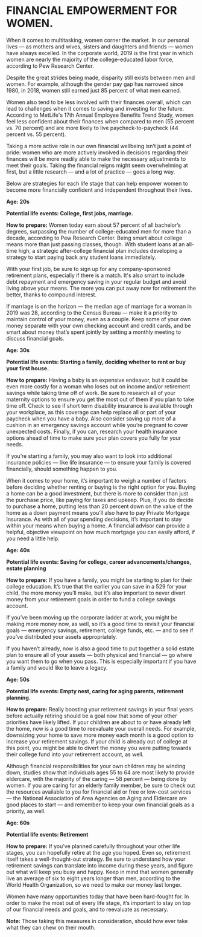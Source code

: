 # FINANCIAL EMPOWERMENT FOR WOMEN.

When it comes to multitasking, women corner the market. In our personal lives — as mothers and wives, sisters and daughters and friends — women have always excelled. In the corporate world, 2019 is the first year in which women are nearly the majority of the college-educated labor force, according to Pew Research Center.

Despite the great strides being made, disparity still exists between men and women. For example, although the gender pay gap has narrowed since 1980, in 2018, women still earned just 85 percent of what men earned.

Women also tend to be less involved with their finances overall, which can lead to challenges when it comes to saving and investing for the future. According to MetLife's 17th Annual Employee Benefits Trend Study, women feel less confident about their finances when compared to men (55 percent vs. 70 percent) and are more likely to live paycheck-to-paycheck (44 percent vs. 55 percent).

Taking a more active role in our own financial wellbeing isn’t just a point of pride: women who are more actively involved in decisions regarding their finances will be more readily able to make the necessary adjustments to meet their goals. Taking the financial reigns might seem overwhelming at first, but a little research — and a lot of practice — goes a long way.

Below are strategies for each life stage that can help empower women to become more financially confident and independent throughout their lives.

**Age: 20s**

**Potential life events: College, first jobs, marriage.**

**How to prepare:** 
Women today earn about 57 percent of all bachelor’s degrees, surpassing the number of college-educated men for more than a decade, according to Pew Research Center. Being smart about college means more than just passing classes, though. With student loans at an all-time high, a strategic after-college financial plan includes developing a strategy to start paying back any student loans immediately.

With your first job, be sure to sign up for any company-sponsored retirement plans, especially if there is a match. It's also smart to include debt repayment and emergency saving in your regular budget and avoid living above your means. The more you can put away now for retirement the better, thanks to compound interest.

If marriage is on the horizon — the median age of marriage for a woman in 2019 was 28, according to the Census Bureau — make it a priority to maintain control of your money, even as a couple. Keep some of your own money separate with your own checking account and credit cards, and be smart about money that’s spent jointly by setting a monthly meeting to discuss financial goals.

**Age: 30s**

**Potential life events: Starting a family, deciding whether to rent or buy your first house.**

**How to prepare:**
Having a baby is an expensive endeavor, but it could be even more costly for a woman who loses out on income and/or retirement savings while taking time off of work. Be sure to research all of your maternity options to ensure you get the most out of them if you plan to take time off. Check to see if short term disability insurance is available through your workplace, as this coverage can help replace all or part of your paycheck when you have a baby. Also consider saving up more of a cushion in an emergency savings account while you’re pregnant to cover unexpected costs. Finally, if you can, research your health insurance options ahead of time to make sure your plan covers you fully for your needs.

If you’re starting a family, you may also want to look into additional insurance policies — like life insurance — to ensure your family is covered financially, should something happen to you.

When it comes to your home, it’s important to weigh a number of factors before deciding whether renting or buying is the right option for you. Buying a home can be a good investment, but there is more to consider than just the purchase price, like paying for taxes and upkeep. Plus, if you do decide to purchase a home, putting less than 20 percent down on the value of the home as a down payment means you’ll also have to pay Private Mortgage Insurance. As with all of your spending decisions, it’s important to stay within your means when buying a home. A financial advisor can provide a helpful, objective viewpoint on how much mortgage you can easily afford, if you need a little help.

**Age: 40s**

**Potential life events: Saving for college, career advancements/changes, estate planning**

**How to prepare:**
 If you have a family, you might be starting to plan for their college education. It’s true that the earlier you can save in a 529 for your child, the more money you’ll make, but it’s also important to never divert money from your retirement goals in order to fund a college savings account.

If you’ve been moving up the corporate ladder at work, you might be making more money now, as well, so it’s a good time to revisit your financial goals — emergency savings, retirement, college funds, etc. — and to see if you’ve distributed your assets appropriately.

If you haven’t already, now is also a good time to put together a solid estate plan to ensure all of your assets — both physical and financial — go where you want them to go when you pass. This is especially important if you have a family and would like to leave a legacy.

**Age: 50s**

**Potential life events: Empty nest, caring for aging parents, retirement planning.**

**How to prepare:**
 Really boosting your retirement savings in your final years before actually retiring should be a goal now that some of your other priorities have likely lifted. If your children are about to or have already left the home, now is a good time to reevaluate your overall needs. For example, downsizing your home to save more money each month is a good option to increase your retirement savings. If your child is already out of college at this point, you might be able to divert the money you were putting towards their college fund into your retirement account, as well.

Although financial responsibilities for your own children may be winding down, studies show that individuals ages 55 to 64 are most likely to provide eldercare, with the majority of the caring — 58 percent — being done by women. If you are caring for an elderly family member, be sure to check out the resources available to you for financial aid or free or low-cost services — the National Association of Area Agencies on Aging and Eldercare are good places to start — and remember to keep your own financial goals as a priority, as well.

**Age: 60s**

**Potential life events: Retirement**

**How to prepare:** 
If you’ve planned carefully throughout your other life stages, you can hopefully retire at the age you hoped. Even so, retirement itself takes a well-thought-out strategy. Be sure to understand how your retirement savings can translate into income during these years, and figure out what will keep you busy and happy. Keep in mind that women generally live an average of six to eight years longer than men, according to the World Health Organization, so we need to make our money last longer.

Women have many opportunities today that have been hard-fought for. In order to make the most out of every life stage, it’s important to stay on top of our financial needs and goals, and to reevaluate as necessary.

**Note:** Those taking this measures in consideration, should how ever take what they can chew on their mouth.
